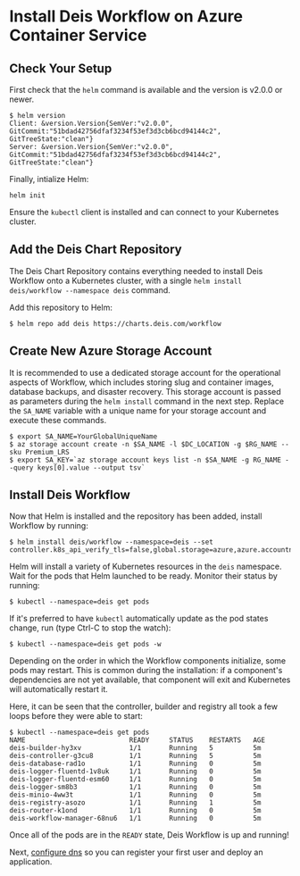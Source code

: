 # Install Deis Workflow on Azure Container Service

## Check Your Setup

First check that the `helm` command is available and the version is v2.0.0 or newer.

```
$ helm version
Client: &version.Version{SemVer:"v2.0.0", GitCommit:"51bdad42756dfaf3234f53ef3d3cb6bcd94144c2", GitTreeState:"clean"}
Server: &version.Version{SemVer:"v2.0.0", GitCommit:"51bdad42756dfaf3234f53ef3d3cb6bcd94144c2", GitTreeState:"clean"}
```

Finally, intialize Helm:
```
helm init
```

Ensure the `kubectl` client is installed and can connect to your Kubernetes cluster.

## Add the Deis Chart Repository

The Deis Chart Repository contains everything needed to install Deis Workflow onto a Kubernetes cluster, with a single `helm install deis/workflow --namespace deis` command.

Add this repository to Helm:

```
$ helm repo add deis https://charts.deis.com/workflow
```

## Create New Azure Storage Account

It is recommended to use a dedicated storage account for the operational aspects of Workflow, which includes storing slug and container images, database backups, and disaster recovery. This storage account is passed as parameters during the `helm install` command in the next step. Replace the `SA_NAME` variable with a unique name for your storage account and execute these commands.
```
$ export SA_NAME=YourGlobalUniqueName
$ az storage account create -n $SA_NAME -l $DC_LOCATION -g $RG_NAME --sku Premium_LRS
$ export SA_KEY=`az storage account keys list -n $SA_NAME -g RG_NAME --query keys[0].value --output tsv`

```

## Install Deis Workflow

Now that Helm is installed and the repository has been added, install Workflow by running:

```
$ helm install deis/workflow --namespace=deis --set controller.k8s_api_verify_tls=false,global.storage=azure,azure.accountname=$SA_NAME,azure.accountkey=$SA_KEY,azure.registry_container=registry,azure.database_container=database,azure.builder_container=builder
```

Helm will install a variety of Kubernetes resources in the `deis` namespace.
Wait for the pods that Helm launched to be ready. Monitor their status by running:

```
$ kubectl --namespace=deis get pods
```

If it's preferred to have `kubectl` automatically update as the pod states change, run (type Ctrl-C to stop the watch):

```
$ kubectl --namespace=deis get pods -w
```

Depending on the order in which the Workflow components initialize, some pods may restart. This is common during the
installation: if a component's dependencies are not yet available, that component will exit and Kubernetes will
automatically restart it.

Here, it can be seen that the controller, builder and registry all took a few loops before they were able to start:

```
$ kubectl --namespace=deis get pods
NAME                          READY     STATUS    RESTARTS   AGE
deis-builder-hy3xv            1/1       Running   5          5m
deis-controller-g3cu8         1/1       Running   5          5m
deis-database-rad1o           1/1       Running   0          5m
deis-logger-fluentd-1v8uk     1/1       Running   0          5m
deis-logger-fluentd-esm60     1/1       Running   0          5m
deis-logger-sm8b3             1/1       Running   0          5m
deis-minio-4ww3t              1/1       Running   0          5m
deis-registry-asozo           1/1       Running   1          5m
deis-router-k1ond             1/1       Running   0          5m
deis-workflow-manager-68nu6   1/1       Running   0          5m
```

Once all of the pods are in the `READY` state, Deis Workflow is up and running!

Next, [configure dns](dns.md) so you can register your first user and deploy an application.

